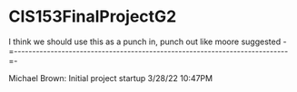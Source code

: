 # CIS153FinalProjectG2
   I think we should use this as a punch in, punch out like moore suggested
-=---------------------------------------------------------------------------=-

Michael Brown: Initial project startup 3/28/22 10:47PM
